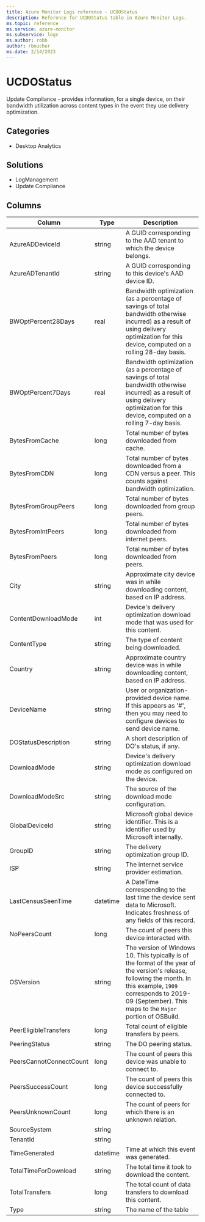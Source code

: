 ```yaml
---
title: Azure Monitor Logs reference - UCDOStatus
description: Reference for UCDOStatus table in Azure Monitor Logs.
ms.topic: reference
ms.service: azure-monitor
ms.subservice: logs
ms.author: robb
author: rboucher
ms.date: 2/14/2023
---
```


# UCDOStatus

 Update Compliance - provides information, for a single device, on their bandwidth utilization across content types in the event they use delivery optimization.

## Categories

- Desktop Analytics
## Solutions

- LogManagement
- Update Compliance




## Columns

| Column | Type | Description |
| --- | --- | --- |
| AzureADDeviceId | string | A GUID corresponding to the AAD tenant to which the device belongs. |
| AzureADTenantId | string | A GUID corresponding to this device's AAD device ID. |
| BWOptPercent28Days | real | Bandwidth optimization (as a percentage of savings of total bandwidth otherwise incurred) as a result of using delivery optimization for this device, computed on a rolling 28-day basis. |
| BWOptPercent7Days | real | Bandwidth optimization (as a percentage of savings of total bandwidth otherwise incurred) as a result of using delivery optimization for this device, computed on a rolling 7-day basis. |
| BytesFromCache | long | Total number of bytes downloaded from cache. |
| BytesFromCDN | long | Total number of bytes downloaded from a CDN versus a peer. This counts against bandwidth optimization. |
| BytesFromGroupPeers | long | Total number of bytes downloaded from group peers. |
| BytesFromIntPeers | long | Total number of bytes downloaded from internet peers. |
| BytesFromPeers | long | Total number of bytes downloaded from peers. |
| City | string | Approximate city device was in while downloading content, based on IP address. |
| ContentDownloadMode | int | Device's delivery optimization download mode that was used for this content. |
| ContentType | string | The type of content being downloaded. |
| Country | string | Approximate country device was in while downloading content, based on IP address. |
| DeviceName | string | User or organization-provided device name. If this appears as '#', then you may need to configure devices to send device name. |
| DOStatusDescription | string | A short description of DO's status, if any. |
| DownloadMode | string | Device's delivery optimization download mode as configured on the device. |
| DownloadModeSrc | string | The source of the download mode configuration. |
| GlobalDeviceId | string | Microsoft global device identifier. This is a identifier used by Microsoft internally. |
| GroupID | string | The delivery optimization group ID. |
| ISP | string | The internet service provider estimation. |
| LastCensusSeenTime | datetime | A DateTime corresponding to the last time the device sent data to Microsoft. Indicates freshness of any fields of this record. |
| NoPeersCount | long | The count of peers this device interacted with. |
| OSVersion | string | The version of Windows 10. This typically is of the format of the year of the version's release, following the month. In this example, `1909` corresponds to 2019-09 (September). This maps to the `Major` portion of OSBuild. |
| PeerEligibleTransfers | long | Total count of eligible transfers by peers. |
| PeeringStatus | string | The DO peering status. |
| PeersCannotConnectCount | long | The count of peers this device was unable to connect to. |
| PeersSuccessCount | long | The count of peers this device successfully connected to. |
| PeersUnknownCount | long | The count of peers for which there is an unknown relation. |
| SourceSystem | string |  |
| TenantId | string |  |
| TimeGenerated | datetime | Time at which this event was generated. |
| TotalTimeForDownload | string | The total time it took to download the content. |
| TotalTransfers | long | The total count of data transfers to download this content. |
| Type | string | The name of the table |
